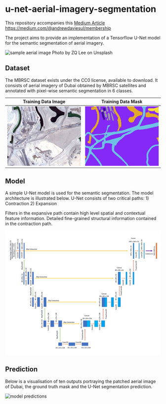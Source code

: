 # u-net-aerial-imagery-segmentation

This repository accompanies this [Medium Article](https://medium.com/towards-data-science/semantic-segmentation-of-aerial-imagery-using-u-net-in-python-552705238514
)
https://medium.com/@andrewdaviesul/membership


The project aims to provide an implementation of a Tensorflow U-Net model for the semantic segmentation of aerial imagery.

![sample aerial image](https://images.unsplash.com/flagged/photo-1559717865-a99cac1c95d8?ixlib=rb-4.0.3&ixid=MnwxMjA3fDB8MHxwaG90by1wYWdlfHx8fGVufDB8fHx8&auto=format&fit=crop&w=2071&q=80)
Photo by ZQ Lee on Unsplash

## Dataset

The MBRSC dataset exists under the CC0 license, available to download. It consists of aerial imagery of Dubai obtained by MBRSC satellites and annotated with pixel-wise semantic segmentation in 6 classes.

Training Data Image                               |  Training Data Mask
:------------------------------------------------:|:-----------------------------------------------------:
![sample aerial image](images/image_part_001.jpg) |  ![sample aerial mask](images/image_part_001_mask.png)

## Model

A simple U-Net model is used for the semantic segmentation. The model architecture is illustrated below.
U-Net consists of two critical paths: 1) Contraction 2) Expansion

Filters in the expansive path contain high level spatial and contextual feature information.
Detailed fine-grained structural information contained in the contraction path.

![model architecture](images/unet-architecture.png)

## Prediction

Below is a visualisation of ten outputs portraying the patched aerial image of Dubai, the ground truth mask and the U-Net segmentation prediction.

![model predictions](images/predictions.png)